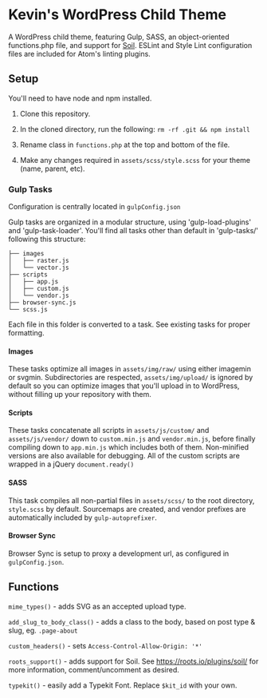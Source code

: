# Kevin's WordPress Child Theme
A WordPress child theme, featuring Gulp, SASS, an object-oriented functions.php file, and support for [Soil](http://roots.io). ESLint and Style Lint configuration files are included for Atom's linting plugins.

## Setup
You'll need to have node and npm installed.
1. Clone this repository.

2. In the cloned directory, run the following: `rm -rf .git && npm install`

3. Rename class in `functions.php` at the top and bottom of the file.

4. Make any changes required in `assets/scss/style.scss` for your theme (name, parent, etc).


### Gulp Tasks
Configuration is centrally located in `gulpConfig.json`

Gulp tasks are organized in a modular structure, using 'gulp-load-plugins' and 'gulp-task-loader'. You'll find all tasks other than default in 'gulp-tasks/' following this structure:
```
├── images
│   ├── raster.js
│   └── vector.js
├── scripts
│   ├── app.js
│   ├── custom.js
│   └── vendor.js
├── browser-sync.js
└── scss.js
```
Each file in this folder is converted to a task. See existing tasks for proper formatting.

#### Images
These tasks optimize all images in `assets/img/raw/` using either imagemin or svgmin. Subdirectories are respected, `assets/img/upload/` is ignored by default so you can optimize images that you'll upload in to WordPress, without filling up your repository with them.

#### Scripts
These tasks concatenate all scripts in `assets/js/custom/` and `assets/js/vendor/` down to `custom.min.js` and `vendor.min.js`, before finally compiling down to `app.min.js` which includes both of them. Non-minified versions are also available for debugging. All of the custom scripts are wrapped in a jQuery `document.ready()`

#### SASS
This task compiles all non-partial files in `assets/scss/` to the root directory, `style.scss` by default. Sourcemaps are created, and vendor prefixes are automatically included by `gulp-autoprefixer`.

#### Browser Sync
Browser Sync is setup to proxy a development url, as configured in `gulpConfig.json`.

## Functions

`mime_types()` - adds SVG as an accepted upload type.

`add_slug_to_body_class()` - adds a class to the body, based on post type & slug, eg. `.page-about`

`custom_headers()` - sets `Access-Control-Allow-Origin: '*'`

`roots_support()` - adds support for Soil. See https://roots.io/plugins/soil/ for more information, comment/uncomment as desired.

`typekit()` - easily add a Typekit Font. Replace `$kit_id` with your own.
